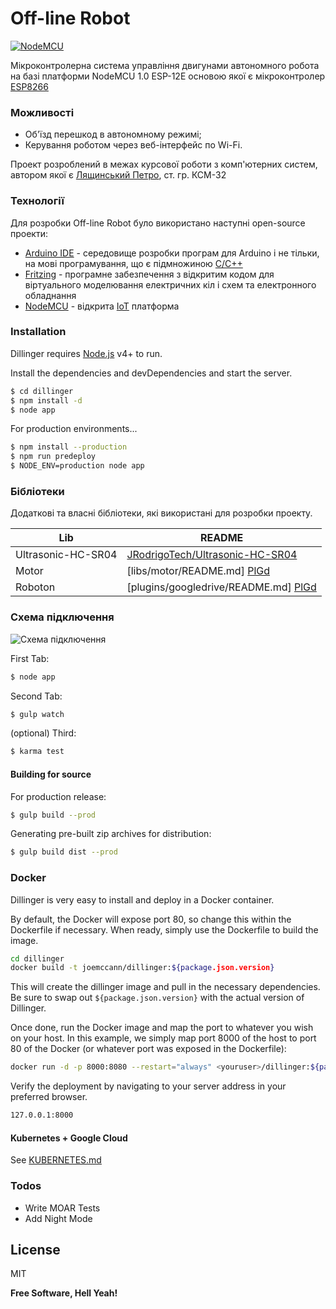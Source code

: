 # Off-line Robot

[![NodeMCU](http://visystem.ddns.net:7442/imagenes/nodemcu-logos.png)](https://nodesource.com/products/nsolid)

Мікроконтролерна система управління двигунами автономного робота на базі платформи NodeMCU 1.0 ESP-12E основою якої є мікроконтролер [ESP8266](https://ru.wikipedia.org/wiki/ESP8266)

### Можливості

  - Об'їзд перешкод в автономному режимі;
  - Керування роботом через веб-інтерфейс по Wi-Fi.


Проект розроблений в межах курсової роботи з комп'ютерних систем, автором якої є [Лящинський Петро](https://www.linkedin.com/in/rainbowmrx/), ст. гр. КСМ-32

### Технології

Для розробки Off-line Robot було використано наступні open-source проекти:

* [Arduino IDE](https://www.arduino.cc/) - середовище розробки програм для Arduino і не тільки, на мові програмування, що є підмножиною [C/C++](https://uk.wikipedia.org/wiki/C%2B%2B)
* [Fritzing](http://fritzing.org/home/) - програмне забезпечення з відкритим кодом для віртуального моделювання електричних кіл і схем та електронного обладнання
* [NodeMCU](https://github.com/nodemcu/nodemcu-firmware) - відкрита [IoT](https://ru.wikipedia.org/wiki/%D0%98%D0%BD%D1%82%D0%B5%D1%80%D0%BD%D0%B5%D1%82_%D0%B2%D0%B5%D1%89%D0%B5%D0%B9) платформа 

### Installation

Dillinger requires [Node.js](https://nodejs.org/) v4+ to run.

Install the dependencies and devDependencies and start the server.

```sh
$ cd dillinger
$ npm install -d
$ node app
```

For production environments...

```sh
$ npm install --production
$ npm run predeploy
$ NODE_ENV=production node app
```

### Бібліотеки

Додаткові та власні бібліотеки, які використані для розробки проекту.

| Lib | README |
| ------ | ------ |
| Ultrasonic-HC-SR04 | [JRodrigoTech/Ultrasonic-HC-SR04](https://github.com/JRodrigoTech/Ultrasonic-HC-SR04) |
| Motor | [libs/motor/README.md] [PlGd] |
| Roboton | [plugins/googledrive/README.md] [PlGd] |



### Схема підключення

![Схема підключення](https://bitbucket.org/Rainbow-MRX/off-robot/src/fa082f96593e0aa96888746ae1bd6239197fcdb0/fritzing-tpl/off-robot.png/?at=master)

First Tab:
```sh
$ node app
```

Second Tab:
```sh
$ gulp watch
```

(optional) Third:
```sh
$ karma test
```
#### Building for source
For production release:
```sh
$ gulp build --prod
```
Generating pre-built zip archives for distribution:
```sh
$ gulp build dist --prod
```
### Docker
Dillinger is very easy to install and deploy in a Docker container.

By default, the Docker will expose port 80, so change this within the Dockerfile if necessary. When ready, simply use the Dockerfile to build the image.

```sh
cd dillinger
docker build -t joemccann/dillinger:${package.json.version}
```
This will create the dillinger image and pull in the necessary dependencies. Be sure to swap out `${package.json.version}` with the actual version of Dillinger.

Once done, run the Docker image and map the port to whatever you wish on your host. In this example, we simply map port 8000 of the host to port 80 of the Docker (or whatever port was exposed in the Dockerfile):

```sh
docker run -d -p 8000:8080 --restart="always" <youruser>/dillinger:${package.json.version}
```

Verify the deployment by navigating to your server address in your preferred browser.

```sh
127.0.0.1:8000
```

#### Kubernetes + Google Cloud

See [KUBERNETES.md](https://github.com/joemccann/dillinger/blob/master/KUBERNETES.md)


### Todos

 - Write MOAR Tests
 - Add Night Mode

License
----

MIT


**Free Software, Hell Yeah!**

[//]: # (These are reference links used in the body of this note and get stripped out when the markdown processor does its job. There is no need to format nicely because it shouldn't be seen. Thanks SO - http://stackoverflow.com/questions/4823468/store-comments-in-markdown-syntax)


   [dill]: <https://github.com/joemccann/dillinger>
   [git-repo-url]: <https://github.com/joemccann/dillinger.git>
   [john gruber]: <http://daringfireball.net>
   [df1]: <http://daringfireball.net/projects/markdown/>
   [markdown-it]: <https://github.com/markdown-it/markdown-it>
   [Ace Editor]: <http://ace.ajax.org>
   [node.js]: <http://nodejs.org>
   [Twitter Bootstrap]: <http://twitter.github.com/bootstrap/>
   [jQuery]: <http://jquery.com>
   [@tjholowaychuk]: <http://twitter.com/tjholowaychuk>
   [express]: <http://expressjs.com>
   [AngularJS]: <http://angularjs.org>
   [Gulp]: <http://gulpjs.com>

   [PlDb]: <https://github.com/joemccann/dillinger/tree/master/plugins/dropbox/README.md>
   [PlGh]: <https://github.com/joemccann/dillinger/tree/master/plugins/github/README.md>
   [PlGd]: <https://github.com/joemccann/dillinger/tree/master/plugins/googledrive/README.md>
   [PlOd]: <https://github.com/joemccann/dillinger/tree/master/plugins/onedrive/README.md>
   [PlMe]: <https://github.com/joemccann/dillinger/tree/master/plugins/medium/README.md>
   [PlGa]: <https://github.com/RahulHP/dillinger/blob/master/plugins/googleanalytics/README.md>
